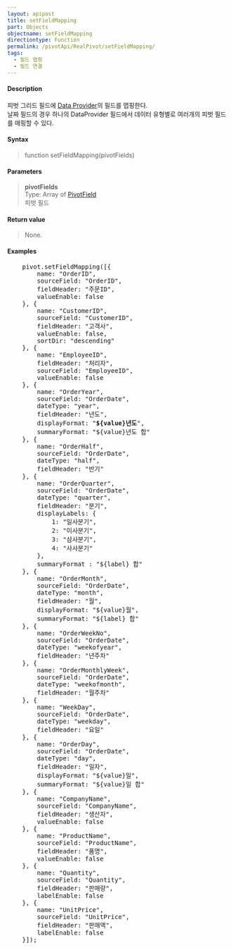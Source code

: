 ```yaml
---
layout: apipost
title: setFieldMapping
part: Objects
objectname: setFieldMapping
directiontype: Function
permalink: /pivotApi/RealPivot/setFieldMapping/
tags:
  - 필드 맵핑
  - 필드 연결
---
```



#### Description

 피벗 그리드 필드에 [Data Provider](/api/LocalDataProvider/)의 필드를 맵핑한다.  
 날짜 필드의 경우 하나의 DataProvider 필드에서 데이터 유형별로 여러개의 피벗 필드를 매핑할 수 있다.  

#### Syntax

> function setFieldMapping(pivotFields)

#### Parameters

> **pivotFields**   
> Type: Array of [PivotField](/pivotApi/types/PivotField/)   
> 피벗 필드   

#### Return value

> None.

#### Examples 

<pre class="prettyprint">
    pivot.setFieldMapping([{
        name: "OrderID",
        sourceField: "OrderID",
        fieldHeader: "주문ID",
        valueEnable: false
    }, {
        name: "CustomerID",
        sourceField: "CustomerID",
        fieldHeader: "고객사",
        valueEnable: false,
        sortDir: "descending"
    }, {
        name: "EmployeeID",
        fieldHeader: "처리자",
        sourceField: "EmployeeID",
        valueEnable: false
    }, {
        name: "OrderYear",
        sourceField: "OrderDate",
        dateType: "year",
        fieldHeader: "년도",
        displayFormat: "<b>${value}년도</b>",
        summaryFormat: "${value}년도 합"
    }, {
        name: "OrderHalf",
        sourceField: "OrderDate",
        dateType: "half",
        fieldHeader: "반기"
    }, {
        name: "OrderQuarter",
        sourceField: "OrderDate",
        dateType: "quarter",
        fieldHeader: "분기",
        displayLabels: { 
            1: "일사분기",
            2: "이사분기",
            3: "삼사분기",
            4: "사사분기"
        },
        summaryFormat : "${label} 합"
    }, {
        name: "OrderMonth",
        sourceField: "OrderDate",
        dateType: "month",
        fieldHeader: "월",
        displayFormat: "${value}월",
        summaryFormat: "${label} 합"
    }, {
        name: "OrderWeekNo",
        sourceField: "OrderDate",
        dateType: "weekofyear",
        fieldHeader: "년주차"
    }, {
        name: "OrderMonthlyWeek",
        sourceField: "OrderDate",
        dateType: "weekofmonth",
        fieldHeader: "월주차"
    }, {
        name: "WeekDay", 
        sourceField: "OrderDate",
        dateType: "weekday",
        fieldHeader: "요일"
    }, {
        name: "OrderDay",
        sourceField: "OrderDate",
        dateType: "day",
        fieldHeader: "일자",
        displayFormat: "${value}일",
        summaryFormat: "${value}일 합"
    }, {
        name: "CompanyName",
        sourceField: "CompanyName",
        fieldHeader: "생산자",
        valueEnable: false
    }, {
        name: "ProductName",
        sourceField: "ProductName",
        fieldHeader: "품명",
        valueEnable: false
    }, {
        name: "Quantity",
        sourceField: "Quantity",
        fieldHeader: "판매량",
        labelEnable: false
    }, {
        name: "UnitPrice",
        sourceField: "UnitPrice",
        fieldHeader: "판매액",
        labelEnable: false
    }]);  
</pre>

